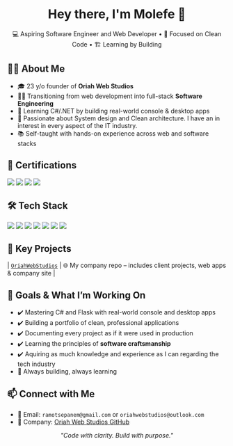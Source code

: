 <h1 align="center">Hey there, I'm Molefe 👋</h1>

<p align="center">
  💻 Aspiring Software Engineer and Web Developer • 🎯 Focused on Clean Code • 🏗️ Learning by Building
</p>

## 👨‍💻 About Me
- 🎓 23 y/o founder of **Oriah Web Studios**  
- 👨‍💻 Transitioning from web development into full-stack **Software Engineering**  
- 🧠 Learning C#/.NET by building real-world console & desktop apps  
- 🔧 Passionate about System design and Clean architecture. I have an in interest in every aspect of the IT industry.  
- 📚 Self-taught with hands-on experience across web and software stacks

## 🏅 Certifications

<p>
  <img src="https://img.shields.io/badge/Google-Cybersecurity-blue?style=flat&logo=google&logoColor=white"/>
  <img src="https://img.shields.io/badge/Google-Technical Support Fundamentals-blue?style=flat&logo=google&logoColor=white"/>
  <img src="https://img.shields.io/badge/Microsoft-C%23-orange?style=flat&logo=microsoft&logoColor=white"/>
  <img src="https://img.shields.io/badge/Microsoft-IT%20Support-green?style=flat&logo=microsoft&logoColor=white"/>
</p>

## 🛠️ Tech Stack

<p>
  <img src="https://img.shields.io/badge/C%23-239120?style=flat&logo=c-sharp&logoColor=white"/>
  <img src="https://img.shields.io/badge/.NET-512BD4?style=flat&logo=dotnet&logoColor=white"/>
  <img src="https://img.shields.io/badge/Flask-000000?style=flat&logo=flask&logoColor=white"/>
  <img src="https://img.shields.io/badge/Python-3776AB?style=flat&logo=python&logoColor=white"/>
  <img src="https://img.shields.io/badge/HTML5-E34F26?style=flat&logo=html5&logoColor=white"/>
  <img src="https://img.shields.io/badge/CSS3-1572B6?style=flat&logo=css3&logoColor=white"/>
  <img src="https://img.shields.io/badge/Git-F05032?style=flat&logo=git&logoColor=white"/>
</p>

## 📂 Key Projects

| [`OriahWebStudios`](https://github.com/OriahWebStudios) | 🌐 My company repo – includes client projects, web apps & company site |

## 🎯 Goals & What I’m Working On

- ✔️ Mastering C# and Flask with real-world console and desktop apps  
- ✔️ Building a portfolio of clean, professional applications  
- ✔️ Documenting every project as if it were used in production  
- ✔️ Learning the principles of **software craftsmanship**
- ✔️ Aquiring as much knowledge and experience as I can regarding the tech industry
- 🧠 Always building, always learning

## 📫 Connect with Me

- 📧 Email: `ramotsepanem@gmail.com` or `oriahwebstudios@outlook.com` 
- 🏢 Company: [Oriah Web Studios GitHub](https://github.com/OriahWebStudios)

<p align="center">
  <i>"Code with clarity. Build with purpose."</i>
</p>


<!--
**MolefeRamotsepane/MolefeRamotsepane** is a ✨ _special_ ✨ repository because its `README.md` (this file) appears on your GitHub profile.

Here are some ideas to get you started:

- 🔭 I’m currently working on ...
- 🌱 I’m currently learning ...
- 👯 I’m looking to collaborate on ...
- 🤔 I’m looking for help with ...
- 💬 Ask me about ...
- 📫 How to reach me: ...
- 😄 Pronouns: ...
- ⚡ Fun fact: ...
-->
